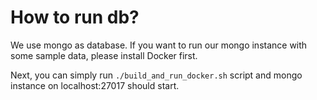 # How to run db?

We use mongo as database. If you want to run our mongo instance with some sample data, please
install Docker first.

Next, you can simply run `./build_and_run_docker.sh` script and mongo instance on localhost:27017
should start.